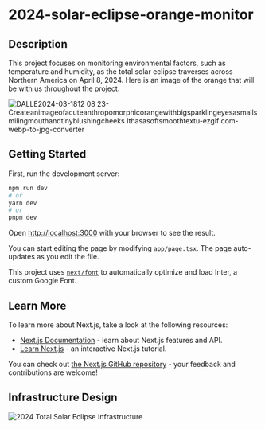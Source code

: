 # 2024-solar-eclipse-orange-monitor

## Description

This project focuses on monitoring environmental factors, such as temperature and humidity, as the total solar eclipse traverses across Northern America on April 8, 2024. Here is an image of the orange that will be with us throughout the project.

![DALLE2024-03-1812 08 23-Createanimageofacuteanthropomorphicorangewithbigsparklingeyesasmallsmilingmouthandtinyblushingcheeks Ithasasoftsmoothtextu-ezgif com-webp-to-jpg-converter](https://github.com/andyhsu10/2024-solar-eclipse-orange-monitor/assets/12019694/c4cade74-d51d-4346-880c-9ef3efd18f2d)

## Getting Started

First, run the development server:

```bash
npm run dev
# or
yarn dev
# or
pnpm dev
```

Open [http://localhost:3000](http://localhost:3000) with your browser to see the result.

You can start editing the page by modifying `app/page.tsx`. The page auto-updates as you edit the file.

This project uses [`next/font`](https://nextjs.org/docs/basic-features/font-optimization) to automatically optimize and load Inter, a custom Google Font.

## Learn More

To learn more about Next.js, take a look at the following resources:

- [Next.js Documentation](https://nextjs.org/docs) - learn about Next.js features and API.
- [Learn Next.js](https://nextjs.org/learn) - an interactive Next.js tutorial.

You can check out [the Next.js GitHub repository](https://github.com/vercel/next.js/) - your feedback and contributions are welcome!

## Infrastructure Design

![2024 Total Solar Eclipse Infrastructure](https://github.com/andyhsu10/2024-solar-eclipse-orange-monitor/assets/12019694/5237e27c-fc79-4444-b2f4-8783f411e034)
